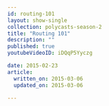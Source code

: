 ```yaml
---
id: routing-101
layout: show-single
collection: polycasts-season-2
title: "Routing 101"
description: ""
published: true
youtubeVideoID: iDQqP5Yyczg

date: 2015-02-23
article:
  written_on: 2015-03-06
  updated_on: 2015-03-06

---
```

